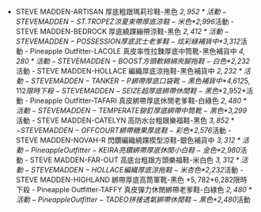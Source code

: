 - STEVE MADDEN-ARTISAN 厚底粗跟瑪莉珍鞋-黑色
*$2,952*活動 - STEVE MADDEN-ST.TROPEZ 涼夏束帶厚底涼鞋-米色
*$2,996*活動 - STEVE MADDEN-BEDROCK 厚底繞踝繃帶涼鞋-黑色
*$2,412*活動 - STEVE MADDEN-POSSESSION 厚底武士老爹鞋-炫彩綠補貨中
*$3,312*活動 - Pineapple Outfitter-LACOLE 真皮率性拉鍊厚底中筒靴-黑色補貨中
*$4,280*活動 - STEVE MADDEN-BOOST 方頭軟綿綿夾腳拖鞋-白色
*$2,232*活動 - STEVE MADDEN-HOLLACE 編織厚底涼拖鞋-黑色補貨中
*$2,232*活動 - STEVE MADDEN-TANKER-P 綁帶厚底口袋靴-黑色補貨中
*$4,612*$5,112限時下殺 - STEVE MADDEN-SEIZE 超厚底綁帶休閒鞋-黑色
*$2,952*活動 - Pineapple Outfitter-TAFARI 真皮綁帶厚底休閒老爹鞋-白綠色
*$2,480*活動 - STEVE MADDEN-TEMPERATE 鉚釘厚底綁帶中筒靴-黑色
*$3,299*活動 - STEVE MADDEN-CATELYN 高防水台粗跟樂福鞋-黑色
*$3,852* - STEVE MADDEN-OFF COURT 綁帶糖果厚底鞋-彩色
*$2,576*活動 - STEVE MADDEN-NOVAH-R 閃鑽編織繞踝楔型涼鞋-銀色補貨中
*$3,312*活動 - Pineapple Outfitter-KEIRA 亮鑽綁帶厚底休閒小白鞋-金色
*$2,980*活動 - STEVE MADDEN-FAR-OUT 高底台粗跟方頭樂福鞋-米白色
*$3,312*活動 - STEVE MADDEN-HOLLACE 編織厚底涼拖鞋-米杏色
*$2,232*活動 - STEVE MADDEN-HIGHLAND 綁帶厚底高筒軍靴-黑色
*$5,782*$6,282限時下殺 - Pineapple Outfitter-TAFFY 真皮彈力休閒綁帶老爹鞋-白綠色
*$2,480*活動 - Pineapple Outfitter-TADEO 拼接透氣綁帶休閒鞋-黑色
*$2,480*活動